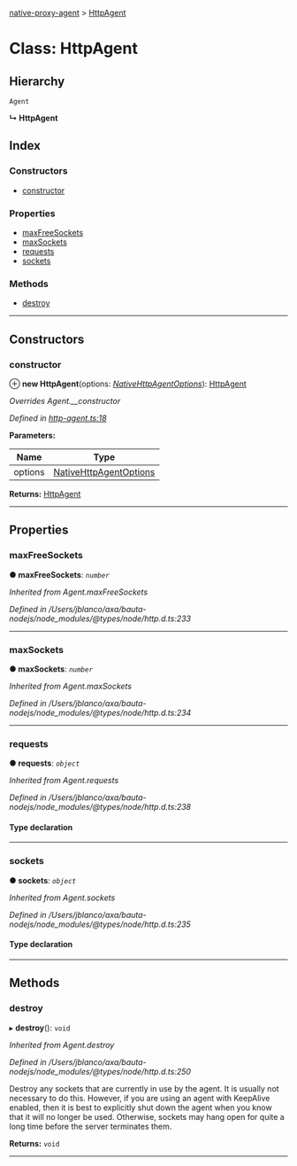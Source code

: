 [native-proxy-agent](../README.md) > [HttpAgent](../classes/httpagent.md)

# Class: HttpAgent

## Hierarchy

 `Agent`

**↳ HttpAgent**

## Index

### Constructors

* [constructor](httpagent.md#constructor)

### Properties

* [maxFreeSockets](httpagent.md#maxfreesockets)
* [maxSockets](httpagent.md#maxsockets)
* [requests](httpagent.md#requests)
* [sockets](httpagent.md#sockets)

### Methods

* [destroy](httpagent.md#destroy)

---

## Constructors

<a id="constructor"></a>

###  constructor

⊕ **new HttpAgent**(options: *[NativeHttpAgentOptions](../interfaces/nativehttpagentoptions.md)*): [HttpAgent](httpagent.md)

*Overrides Agent.__constructor*

*Defined in [http-agent.ts:18](https://github.axa.com/Digital/bauta-nodejs/blob/b71f37b/packages/native-proxy-agent/src/http-agent.ts#L18)*

**Parameters:**

| Name | Type |
| ------ | ------ |
| options | [NativeHttpAgentOptions](../interfaces/nativehttpagentoptions.md) |

**Returns:** [HttpAgent](httpagent.md)

___

## Properties

<a id="maxfreesockets"></a>

###  maxFreeSockets

**● maxFreeSockets**: *`number`*

*Inherited from Agent.maxFreeSockets*

*Defined in /Users/jblanco/axa/bauta-nodejs/node_modules/@types/node/http.d.ts:233*

___
<a id="maxsockets"></a>

###  maxSockets

**● maxSockets**: *`number`*

*Inherited from Agent.maxSockets*

*Defined in /Users/jblanco/axa/bauta-nodejs/node_modules/@types/node/http.d.ts:234*

___
<a id="requests"></a>

###  requests

**● requests**: *`object`*

*Inherited from Agent.requests*

*Defined in /Users/jblanco/axa/bauta-nodejs/node_modules/@types/node/http.d.ts:238*

#### Type declaration

[key: `string`]: `IncomingMessage`[]

___
<a id="sockets"></a>

###  sockets

**● sockets**: *`object`*

*Inherited from Agent.sockets*

*Defined in /Users/jblanco/axa/bauta-nodejs/node_modules/@types/node/http.d.ts:235*

#### Type declaration

[key: `string`]: `Socket`[]

___

## Methods

<a id="destroy"></a>

###  destroy

▸ **destroy**(): `void`

*Inherited from Agent.destroy*

*Defined in /Users/jblanco/axa/bauta-nodejs/node_modules/@types/node/http.d.ts:250*

Destroy any sockets that are currently in use by the agent. It is usually not necessary to do this. However, if you are using an agent with KeepAlive enabled, then it is best to explicitly shut down the agent when you know that it will no longer be used. Otherwise, sockets may hang open for quite a long time before the server terminates them.

**Returns:** `void`

___

